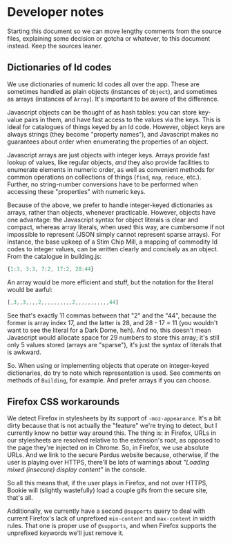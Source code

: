 # Developer notes

Starting this document so we can move lengthy comments from the source files,
explaining some decision or gotcha or whatever, to this document instead.  Keep
the sources leaner.

## Dictionaries of Id codes

We use dictionaries of numeric Id codes all over the app.  These are sometimes
handled as plain objects (instances of `Object`), and sometimes as arrays
(instances of `Array`).  It's important to be aware of the difference.

Javascript objects can be thought of as hash tables: you can store key-value
pairs in them, and have fast access to the values via the keys.  This is ideal
for catalogues of things keyed by an Id code.  However, object keys are always
strings (they become "property names"), and Javascript makes no guarantees about
order when enumerating the properties of an object.

Javascript arrays are just objects with integer keys.  Arrays provide fast
lookup of values, like regular objects, _and_ they also provide facilities to
enumerate elements in numeric order, as well as convenient methods for common
operations on collections of things (`find`, `map`, `reduce`, etc.).  Further,
no string-number conversions have to be performed when accessing these
"properties" with numeric keys.

Because of the above, we prefer to handle integer-keyed dictionaries as arrays,
rather than objects, whenever practicable.  However, objects have one advantage:
the Javascript syntax for object literals is clear and compact, whereas array
literals, when used this way, are cumbersome if not impossible to represent
(JSON simply cannot represent sparse arrays).  For instance, the base upkeep of
a Stim Chip Mill, a mapping of commodity Id codes to integer values, can be
written clearly and concisely as an object.  From the catalogue in building.js:

```js
{1:3, 3:3, 7:2, 17:2, 28:44}
```

An array would be more efficient and stuff, but the notation for the literal
would be awful:

```js
[,3,,3,,,,2,,,,,,,,,,2,,,,,,,,,,,44]
```

See that's exactly 11 commas between that "2" and the "44", because the former
is array index 17, and the latter is 28, and 28 - 17 = 11 (you wouldn't want to
see the literal for a Dark Dome, heh).  And no, this doesn't mean Javascript
would allocate space for 29 numbers to store this array; it's still only 5
values stored (arrays are "sparse"), it's just the syntax of literals that is
awkward.

So.  When using or implementing objects that operate on integer-keyed
dictionaries, do try to note which representation is used.  See comments on
methods of `Building`, for example.  And prefer arrays if you can choose.

## Firefox CSS workarounds

We detect Firefox in stylesheets by its support of `-moz-appearance`.  It's a
bit dirty because that is not actually the "feature" we're trying to detect, but
I currently know no better way around this.  The thing is: in Firefox, URLs in
our stylesheets are resolved relative to the extension's root, as opposed to the
page they're injected on in Chrome.  So, in Firefox, we use absolute URLs.  And
we link to the secure Pardus website because, otherwise, if the user is playing
over HTTPS, there'll be lots of warnings about _"Loading mixed (insecure)
display content"_ in the console.

So all this means that, if the user plays in Firefox, and not over HTTPS, Bookie
will (slightly wastefully) load a couple gifs from the secure site, that's all.

Additionally, we currently have a second `@supports` query to deal with current
Firefox's lack of unprefixed `min-content` and `max-content` in width rules.
That one is proper use of `@supports`, and when Firefox supports the unprefixed
keywords we'll just remove it.
